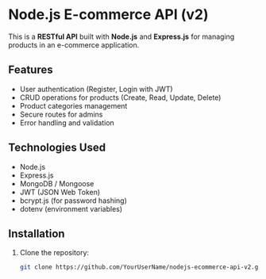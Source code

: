 # Node.js E-commerce API (v2)

This is a **RESTful API** built with **Node.js** and **Express.js** for managing products in an e-commerce application.

## Features
- User authentication (Register, Login with JWT)
- CRUD operations for products (Create, Read, Update, Delete)
- Product categories management
- Secure routes for admins
- Error handling and validation

## Technologies Used
- Node.js
- Express.js
- MongoDB / Mongoose
- JWT (JSON Web Token)
- bcrypt.js (for password hashing)
- dotenv (environment variables)

## Installation
1. Clone the repository:
   ```bash
   git clone https://github.com/YourUserName/nodejs-ecommerce-api-v2.git


